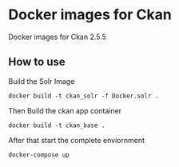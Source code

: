 # Docker images for Ckan

Docker images for Ckan 2.5.5

## How to use
Build the Solr Image

```
docker build -t ckan_solr -f Docker.solr .
```

Then Build the ckan app container

```
docker build -t ckan_base .
```

After that start the complete enviornment

```
docker-compose up
```
